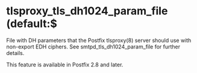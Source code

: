 # tlsproxy_tls_dh1024_param_file (default:$ 

 File with DH parameters that the Postfix tlsproxy(8) server
should use with non-export EDH ciphers. See smtpd_tls_dh1024_param_file
for further details. 

 This feature is available in Postfix 2.8 and later. 


